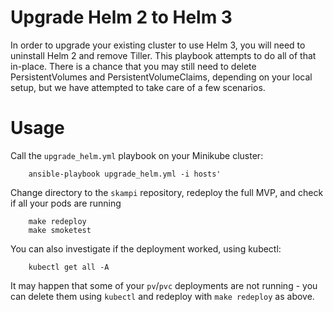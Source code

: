 # Upgrade Helm 2 to Helm 3  
In order to upgrade your existing cluster to use Helm 3, you will need to uninstall Helm 2 and remove Tiller. This playbook attempts to do all of that in-place. 
There is a chance that you may still need to delete PersistentVolumes and PersistentVolumeClaims, depending on your local setup, but we have attempted to take care of a few scenarios.

# Usage
Call the `upgrade_helm.yml` playbook on your Minikube cluster: 

```
    ansible-playbook upgrade_helm.yml -i hosts'
```

Change directory to the `skampi` repository, redeploy the full MVP, and check if all your pods are running

```
    make redeploy
    make smoketest    
```

You can also investigate if the deployment worked, using kubectl:

```
    kubectl get all -A
```

It may happen that some of your `pv`/`pvc` deployments are not running - you can delete them using `kubectl` and redeploy with `make redeploy` as above.
